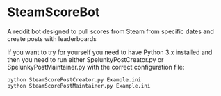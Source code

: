 SteamScoreBot
===========

A reddit bot designed to pull scores from Steam from specific dates and create posts with leaderboards

If you want to try for yourself you need to have Python 3.x installed and then you need to run either SpelunkyPostCreator.py or SpelunkyPostMaintainer.py with the correct configuration file:

    python SteamScorePostCreator.py Example.ini
    python SteamScorePostMaintainer.py Example.ini

